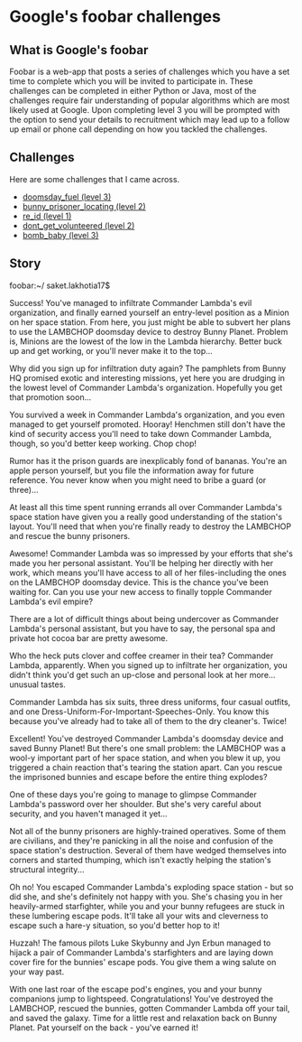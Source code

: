 # Google's foobar challenges

## What is Google's foobar
Foobar is a web-app that posts a series of challenges which you have a set time to complete which you will be invited to participate in. These challenges can be completed in either Python or Java, most of the challenges require fair understanding of popular algorithms which are most likely used at Google. Upon completing level 3 you will be prompted with the option to send your details to recruitment which may lead up to a follow up email or phone call depending on how you tackled the challenges.

## Challenges
Here are some challenges that I came across.

* [doomsday_fuel (level 3)](https://github.com/crazytaxii/google_foo_bar/tree/master/doomsday_fuel)
* [bunny_prisoner_locating (level 2)](https://github.com/crazytaxii/google_foo_bar/tree/master/bunny_prisoner_locating)
* [re_id (level 1)](https://github.com/crazytaxii/google_foo_bar/tree/master/re_id)
* [dont_get_volunteered (level 2)](https://github.com/crazytaxii/google_foo_bar/tree/master/dont_get_volunteered)
* [bomb_baby (level 3)](https://github.com/crazytaxii/google_foo_bar/tree/master/bomb_baby)

## Story

foobar:~/ saket.lakhotia17$ 

Success! You've managed to infiltrate Commander Lambda's evil organization, and finally earned yourself an entry-level position as a Minion on her space station. From here, you just might be able to subvert her plans to use the LAMBCHOP doomsday device to destroy Bunny Planet. Problem is, Minions are the lowest of the low in the Lambda hierarchy. Better buck up and get working, or you'll never make it to the top...

Why did you sign up for infiltration duty again? The pamphlets from Bunny HQ promised exotic and interesting missions, yet here you are drudging in the lowest level of Commander Lambda's organization. Hopefully you get that promotion soon...

You survived a week in Commander Lambda's organization, and you even managed to get yourself promoted. Hooray! Henchmen still don't have the kind of security access you'll need to take down Commander Lambda, though, so you'd better keep working. Chop chop!

Rumor has it the prison guards are inexplicably fond of bananas. You're an apple person yourself, but you file the information away for future reference. You never know when you might need to bribe a guard (or three)...

At least all this time spent running errands all over Commander Lambda's space station have given you a really good understanding of the station's layout. You'll need that when you're finally ready to destroy the LAMBCHOP and rescue the bunny prisoners.

Awesome! Commander Lambda was so impressed by your efforts that she's made you her personal assistant. You'll be helping her directly with her work, which means you'll have access to all of her files-including the ones on the LAMBCHOP doomsday device. This is the chance you've been waiting for. Can you use your new access to finally topple Commander Lambda's evil empire?

There are a lot of difficult things about being undercover as Commander Lambda's personal assistant, but you have to say, the personal spa and private hot cocoa bar are pretty awesome.

Who the heck puts clover and coffee creamer in their tea? Commander Lambda, apparently. When you signed up to infiltrate her organization, you didn't think you'd get such an up-close and personal look at her more... unusual tastes.

Commander Lambda has six suits, three dress uniforms, four casual outfits, and one Dress-Uniform-For-Important-Speeches-Only. You know this because you've already had to take all of them to the dry cleaner's. Twice!

Excellent! You've destroyed Commander Lambda's doomsday device and saved Bunny Planet! But there's one small problem: the LAMBCHOP was a wool-y important part of her space station, and when you blew it up, you triggered a chain reaction that's tearing the station apart. Can you rescue the imprisoned bunnies and escape before the entire thing explodes?

One of these days you're going to manage to glimpse Commander Lambda's password over her shoulder. But she's very careful about security, and you haven't managed it yet...

Not all of the bunny prisoners are highly-trained operatives. Some of them are civilians, and they're panicking in all the noise and confusion of the space station's destruction. Several of them have wedged themselves into corners and started thumping, which isn't exactly helping the station's structural integrity...

Oh no! You escaped Commander Lambda's exploding space station - but so did she, and she's definitely not happy with you. She's chasing you in her heavily-armed starfighter, while you and your bunny refugees are stuck in these lumbering escape pods. It'll take all your wits and cleverness to escape such a hare-y situation, so you'd better hop to it!

Huzzah! The famous pilots Luke Skybunny and Jyn Erbun managed to hijack a pair of Commander Lambda's starfighters and are laying down cover fire for the bunnies' escape pods. You give them a wing salute on your way past.

With one last roar of the escape pod's engines, you and your bunny companions jump to lightspeed. Congratulations! You've destroyed the LAMBCHOP, rescued the bunnies, gotten Commander Lambda off your tail, and saved the galaxy. Time for a little rest and relaxation back on Bunny Planet. Pat yourself on the back - you've earned it!

